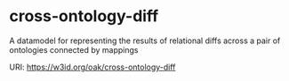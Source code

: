 # cross-ontology-diff

A datamodel for representing the results of relational diffs across a pair of ontologies connected by mappings

URI: https://w3id.org/oak/cross-ontology-diff

